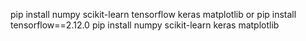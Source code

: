 
pip install numpy scikit-learn tensorflow keras matplotlib
or
pip install tensorflow==2.12.0
pip install numpy scikit-learn keras matplotlib
